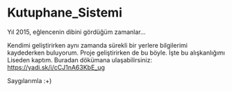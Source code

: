 # Kutuphane_Sistemi
Yıl 2015, eğlencenin dibini gördüğüm zamanlar...

Kendimi geliştirirken aynı zamanda sürekli bir yerlere bilgilerimi kaydederken buluyorum. Proje geliştirirken de bu böyle. İşte bu alışkanlığımı Liseden kaptım. 
Buradan dökümana ulaşabilirsiniz: https://yadi.sk/i/cCJ1nA63KbE_ug

Saygılarımla :+)
